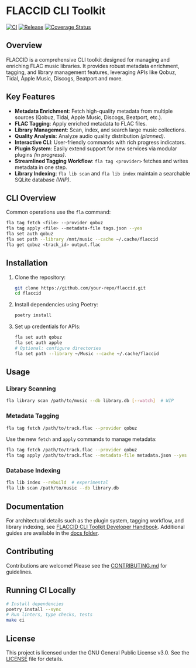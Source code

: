 # FLACCID CLI Toolkit

[![CI](https://github.com/<your-org>/flaccid/actions/workflows/ci.yml/badge.svg)](https://github.com/<your-org>/flaccid/actions/workflows/ci.yml)
[![Release](https://github.com/<your-org>/flaccid/actions/workflows/ci.yml/badge.svg)](https://github.com/<your-org>/flaccid/actions/workflows/ci.yml)
[![Coverage Status](https://coveralls.io/repos/github/<your-org>/flaccid/badge.svg?branch=main)](https://coveralls.io/github/<your-org>/flaccid?branch=main)

## Overview

FLACCID is a comprehensive CLI toolkit designed for managing and enriching FLAC music libraries. It provides robust metadata enrichment, tagging, and library management features, leveraging APIs like Qobuz, Tidal, Apple Music, Discogs, Beatport and more.

## Key Features

- **Metadata Enrichment**: Fetch high-quality metadata from multiple sources (Qobuz, Tidal, Apple Music, Discogs, Beatport, etc.).
- **FLAC Tagging**: Apply enriched metadata to FLAC files.
- **Library Management**: Scan, index, and search large music collections.
- **Quality Analysis**: Analyze audio quality distribution *(planned)*.
- **Interactive CLI**: User-friendly commands with rich progress indicators.
- **Plugin System**: Easily extend support for new services via modular plugins *(in progress)*.
- **Streamlined Tagging Workflow**: `fla tag <provider>` fetches and writes metadata in one step.
- **Library Indexing**: `fla lib scan` and `fla lib index` maintain a searchable SQLite database *(WIP)*.

## CLI Overview

Common operations use the `fla` command:

```bash
fla tag fetch <file> --provider qobuz
fla tag apply <file> --metadata-file tags.json --yes
fla set auth qobuz
fla set path --library /mnt/music --cache ~/.cache/flaccid
fla get qobuz <track_id> output.flac
```

## Installation

1. Clone the repository:

   ```bash
   git clone https://github.com/your-repo/flaccid.git
   cd flaccid
   ```

2. Install dependencies using Poetry:

   ```bash
   poetry install
   ```

3. Set up credentials for APIs:

   ```bash
   fla set auth qobuz
   fla set auth apple
   # Optional: configure directories
   fla set path --library ~/Music --cache ~/.cache/flaccid
   ```

## Usage

### Library Scanning

```bash
fla library scan /path/to/music --db library.db [--watch]  # WIP
```

### Metadata Tagging

```bash
fla tag fetch /path/to/track.flac --provider qobuz
```

Use the new `fetch` and `apply` commands to manage metadata:

```bash
fla tag fetch /path/to/track.flac --provider qobuz
fla tag apply /path/to/track.flac --metadata-file metadata.json --yes
```

### Database Indexing

```bash
fla lib index --rebuild  # experimental
fla lib scan /path/to/music --db library.db
```

## Documentation

For architectural details such as the plugin system, tagging workflow, and library indexing, see [FLACCID CLI Toolkit Developer Handbook](docs/FLACCID%20CLI%20Toolkit%20Developer%20Handbook.md). Additional guides are available in the [docs folder](./docs).

## Contributing

Contributions are welcome! Please see the [CONTRIBUTING.md](./CONTRIBUTING.md) for guidelines.

## Running CI Locally
```sh
# Install dependencies
poetry install --sync
# Run linters, type checks, tests
make ci
```

## License

This project is licensed under the GNU General Public License v3.0. See the [LICENSE](./LICENSE) file for details.
